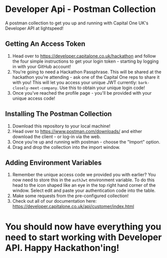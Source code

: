 # Developer Api - Postman Collection
A postman collection to get you up and running with Capital One UK's Developer API at lightspeed! 

## Getting An Access Token 
1. Head over to https://developer.capitalone.co.uk/hackathon and follow the four simple instructions to get your login token - starting by logging in with your GitHub account! 
2. You're going to need a Hackathon Passphrase. This will be shared at the hackathon you're attending - ask one of the Capital One reps to share it with you! This will let you access your unique JWT currently: `bark-closely-meet-company`. Use this to obtain your unique login code!
3. Once you've reached the profile page - you'll be provided with your unique access code!

## Installing The Postman Collection
1. Download this repository to your local machine!
2. Head over to https://www.postman.com/downloads/ and either download the client - or log-in via the web.
3. Once you're up and running with postman - choose the "Import" option.
4. Drag and drop the collection into the import window.

## Adding Environment Variables
1. Remember the unique access code we provided you with earlier? You now need to store this in the `authJwt` environment variable. To do this head to the icon shaped like an eye in the top right hand corner of the window. Select edit and paste your authentication code into the table.
2. Make some requests from the pre-configured collection! 
3. Check out all of our documentation here: https://developer.capitalone.co.uk/api/customer/index.html
# You should now have everything you need to start working with Developer API. Happy Hackathon'ing!

